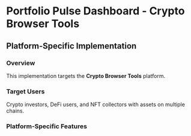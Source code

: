 # Portfolio Pulse Dashboard - Crypto Browser Tools

## Platform-Specific Implementation

### Overview
This implementation targets the **Crypto Browser Tools** platform.

### Target Users
Crypto investors, DeFi users, and NFT collectors with assets on multiple chains.

### Platform-Specific Features
